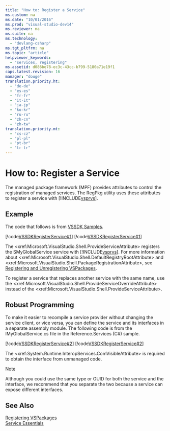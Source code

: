 ```yaml
---
title: "How to: Register a Service"
ms.custom: na
ms.date: "10/01/2016"
ms.prod: "visual-studio-dev14"
ms.reviewer: na
ms.suite: na
ms.technology: 
  - "devlang-csharp"
ms.tgt_pltfrm: na
ms.topic: "article"
helpviewer_keywords: 
  - "services, registering"
ms.assetid: d086be78-ec3c-43cc-b799-5180a71e19f1
caps.latest.revision: 16
manager: "douge"
translation.priority.ht: 
  - "de-de"
  - "es-es"
  - "fr-fr"
  - "it-it"
  - "ja-jp"
  - "ko-kr"
  - "ru-ru"
  - "zh-cn"
  - "zh-tw"
translation.priority.mt: 
  - "cs-cz"
  - "pl-pl"
  - "pt-br"
  - "tr-tr"
---
```

# How to: Register a Service
The managed package framework (MPF) provides attributes to control the registration of managed services. The RegPkg utility uses these attributes to register a service with [!INCLUDE[vsprvs](../dv_TeamTestALM/includes/vsprvs_md.md)].  
  
## Example  
 The code that follows is from [VSSDK Samples](../VS_not_in_toc/vssdk-samples.md).  
  
 [!code[VSSDKRegisterService#1](../VS_not_in_toc/codesnippet/VisualBasic/how-to--register-a-service_1.vb)]
[!code[VSSDKRegisterService#1](../VS_not_in_toc/codesnippet/CSharp/how-to--register-a-service_1.cs)]  
  
 The \<xref:Microsoft.VisualStudio.Shell.ProvideServiceAttribute> registers the SMyGlobalService service with [!INCLUDE[vsprvs](../dv_TeamTestALM/includes/vsprvs_md.md)]. For more information about \<xref:Microsoft.VisualStudio.Shell.DefaultRegistryRootAttribute> and \<xref:Microsoft.VisualStudio.Shell.PackageRegistrationAttribute>, see [Registering and Unregistering VSPackages](../Topic/Registering%20and%20Unregistering%20VSPackages.md).  
  
 To register a service that replaces another service with the same name, use the \<xref:Microsoft.VisualStudio.Shell.ProvideServiceOverrideAttribute> instead of the \<xref:Microsoft.VisualStudio.Shell.ProvideServiceAttribute>.  
  
## Robust Programming  
 To make it easier to recompile a service provider without changing the service client, or vice versa, you can define the service and its interfaces in a separate assembly module. The following code is from the IMyGlobalService.cs file in the Reference.Services (C#) sample.  
  
 [!code[VSSDKRegisterService#2](../VS_not_in_toc/codesnippet/VisualBasic/how-to--register-a-service_2.vb)]
[!code[VSSDKRegisterService#2](../VS_not_in_toc/codesnippet/CSharp/how-to--register-a-service_2.cs)]  
  
 The \<xref:System.Runtime.InteropServices.ComVisibleAttribute> is required to obtain the interface from unmanaged code.  
  
> [!NOTE]
>  Although you could use the same type or GUID for both the service and the interface, we recommend that you separate the two because a service can expose different interfaces.  
  
## See Also  
 [Registering VSPackages](assetId:///31e6050f-1457-4849-944a-a3c36b76f3dd)   
 [Service Essentials](../Topic/Service%20Essentials.md)